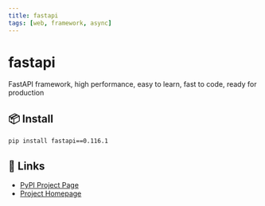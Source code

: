 ```yaml
---
title: fastapi
tags: [web, framework, async]
---
```


# fastapi

FastAPI framework, high performance, easy to learn, fast to code, ready for production

## 📦 Install
```bash
pip install fastapi==0.116.1
```

## 🔗 Links
- [PyPI Project Page](https://pypi.org/project/fastapi/)
- [Project Homepage](https://pypi.org/project/fastapi/)
